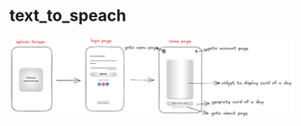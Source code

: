 # text_to_speach

![Image alt](https://github.com/KonstantinLeschenko/text_to_speach/blob/main/lib/Безымянный-2023-09-20-2206.png)
